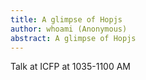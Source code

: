 ```yaml
---
title: A glimpse of Hopjs
author: whoami (Anonymous)
abstract: A glimpse of Hopjs
---
```


Talk at ICFP at 1035-1100 AM
